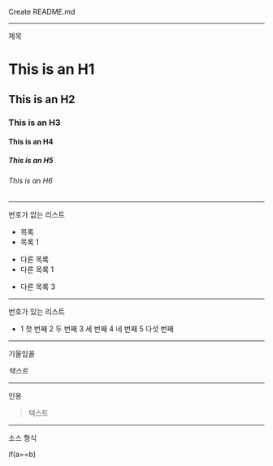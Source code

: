 Create README.md

---
제목
# This is an H1 #
## This is an H2 ##
### This is an H3 ###
#### This is an H4 ####
##### This is an H5 #####
###### This is an H6 ######

---
번호가 없는 리스트
* 목록
* 목록 1
- 다른 목록
- 다른 목록 1
* 다른 목록 3

---
번호가 있는 리스트
* 1 첫 번째
  2 두 번째
  3 세 번째
  4 네 번째
  5 다섯 번째

---
기울임꼴

*텍스트*

---
인용
> 텍스트

---
소스 형식

  if(a==b)
